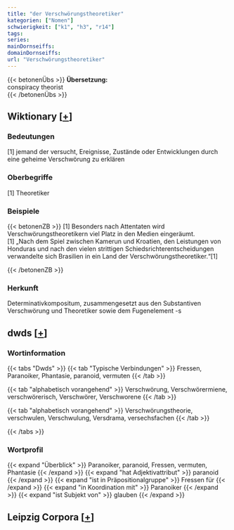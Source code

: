 ```yaml
---
title: "der Verschwörungstheoretiker"
kategorien: ["Nomen"]
schwierigkeit: ["k1", "h3", "r14"]
tags:
series:
mainDornseiffs:
domainDornseiffs:
url: "Verschwörungstheoretiker"
---
```


{{< betonenÜbs >}}
**Übersetzung:**  
conspiracy theorist  
{{< /betonenÜbs >}}

## Wiktionary [[+](https://de.wiktionary.org/wiki/Verschwörungstheoretiker)]

### Bedeutungen
[1] jemand der versucht, Ereignisse, Zustände oder Entwicklungen durch eine geheime Verschwörung zu erklären  

### Oberbegriffe
[1] Theoretiker  

### Beispiele
{{< betonenZB >}}
[1] Besonders nach Attentaten wird Verschwörungstheoretikern viel Platz in den Medien eingeräumt.  
[1] „Nach dem Spiel zwischen Kamerun und Kroatien, den Leistungen von Honduras und nach den vielen strittigen Schiedsrichterentscheidungen verwandelte sich Brasilien in ein Land der Verschwörungstheoretiker.“[1]  

{{< /betonenZB >}}
### Herkunft
Determinativkompositum, zusammengesetzt aus den Substantiven Verschwörung und Theoretiker sowie dem Fugenelement -s  



## dwds [[+](https://www.dwds.de/wb/Verschwörungstheoretiker)]

### Wortinformation
{{< tabs "Dwds" >}}
{{< tab "Typische Verbindungen" >}}
Fressen, Paranoiker, Phantasie, paranoid, vermuten
{{< /tab >}}

{{< tab "alphabetisch vorangehend" >}}
Verschwörung, Verschwörermiene, verschwörerisch, Verschwörer, Verschworene
{{< /tab >}}

{{< tab "alphabetisch vorangehend" >}}
Verschwörungstheorie, verschwulen, Verschwulung, Versdrama, versechsfachen
{{< /tab >}}

{{< /tabs >}}

### Wortprofil
{{< expand "Überblick" >}} Paranoiker, paranoid, Fressen, vermuten, Phantasie {{< /expand >}}
{{< expand "hat Adjektivattribut" >}} paranoid {{< /expand >}}
{{< expand "ist in Präpositionalgruppe" >}} Fressen für {{< /expand >}}
{{< expand "in Koordination mit" >}} Paranoiker {{< /expand >}}
{{< expand "ist Subjekt von" >}} glauben {{< /expand >}}

## Leipzig Corpora [[+](https://corpora.uni-leipzig.de/en/res?word=Verschwörungstheoretiker&corpusId=deu_newscrawl-public_2018)]

